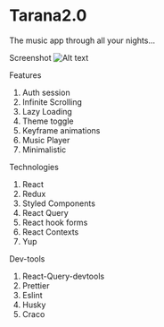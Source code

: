 # Tarana2.0

The music app through all your nights...

Screenshot
![Alt text](https://github.com/aditya-torinit/tarana2.0/blob/main/Screenshot.png)


Features
1. Auth session
2. Infinite Scrolling
3. Lazy Loading
4. Theme toggle
5. Keyframe animations
6. Music Player
7. Minimalistic

Technologies
1. React
2. Redux
3. Styled Components
4. React Query
5. React hook forms
6. React Contexts
7. Yup

Dev-tools
1. React-Query-devtools
2. Prettier
3. Eslint
4. Husky
5. Craco
